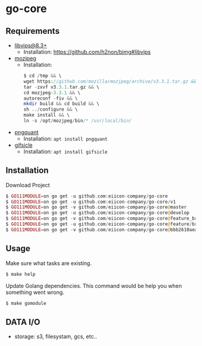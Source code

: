 # go-core

## Requirements

- [libvips@8.3+](https://libvips.github.io/libvips/install.html)
  - Installation: https://github.com/h2non/bimg#libvips
- [mozjpeg](https://github.com/mozilla/mozjpeg)
  - Installation:
    ```php
    $ cd /tmp && \
    wget https://github.com/mozilla/mozjpeg/archive/v3.3.1.tar.gz && \
    tar -zxvf v3.3.1.tar.gz && \
    cd mozjpeg-3.3.1 && \
    autoreconf -fiv && \
    mkdir build && cd build && \
    sh ../configure && \
    make install && \
    ln -s /opt/mozjpeg/bin/* /usr/local/bin/
    ```
- [pngquant](https://github.com/kornelski/pngquant)
  - Installation: `apt install pngquant`
- [gifsicle](https://github.com/kohler/gifsicle)
  - Installation: `apt install gifsicle`

## Installation

Download Project

```php
$ GO111MODULE=on go get -u github.com:eiicon-company/go-core
$ GO111MODULE=on go get -u github.com:eiicon-company/go-core/v1
$ GO111MODULE=on go get -v github.com/eiicon-company/go-core@master
$ GO111MODULE=on go get -u github.com/eiicon-company/go-core@develop
$ GO111MODULE=on go get -v github.com/eiicon-company/go-core@feature_branch
$ GO111MODULE=on go get -u github.com/eiicon-company/go-core@feature/branch
$ GO111MODULE=on go get -v github.com/eiicon-company/go-core@bbb2610aea46e47f09f71d6bbc5b75dc3f585b08
```

## Usage

Make sure what tasks are existing.

```php
$ make help
```

Update Golang dependencies. This command would be help you when something went wrong.

```php
$ make gomodule
```

## DATA I/O

- storage: s3, filesystam, gcs, etc..


